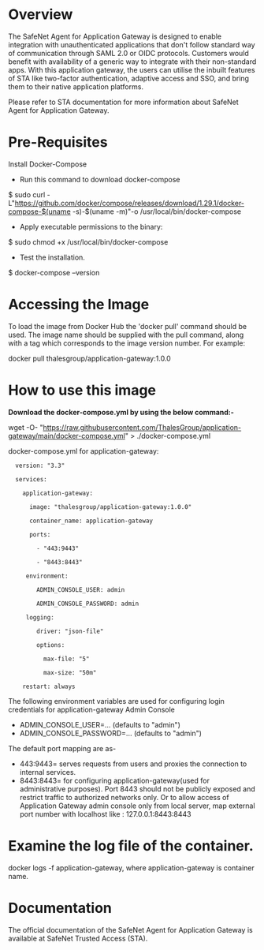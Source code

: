 # **Overview**

The SafeNet Agent for Application Gateway is designed to enable integration with unauthenticated applications that don't follow standard way of communication through SAML 2.0 or OIDC protocols. Customers would benefit with availability of a generic way to integrate with their non-standard apps. With this application gateway, the users can utilise the inbuilt features of STA like two-factor authentication, adaptive access and SSO, and bring them to their native application platforms.

Please refer to STA documentation for more information about SafeNet Agent for Application Gateway. 

# **Pre-Requisites**

Install Docker-Compose

- Run this command to download docker-compose

$ sudo curl -L&quot;https://github.com/docker/compose/releases/download/1.29.1/docker-compose-$(uname -s)-$(uname -m)&quot;-o /usr/local/bin/docker-compose

- Apply executable permissions to the binary:

$ sudo chmod +x /usr/local/bin/docker-compose

- Test the installation.

$ docker-compose –version

# **Accessing the Image**

To load the image from Docker Hub the &#39;docker pull&#39; command should be used. The image name should be supplied with the pull command, along with a tag which corresponds to the image version number. For example:

docker pull thalesgroup/application-gateway:1.0.0

# **How to use this image**

**Download the docker-compose.yml by using the below command:-**

wget -O- "https://raw.githubusercontent.com/ThalesGroup/application-gateway/main/docker-compose.yml" > ./docker-compose.yml

docker-compose.yml for application-gateway:

      version: "3.3"

      services:

        application-gateway:

          image: "thalesgroup/application-gateway:1.0.0"

          container_name: application-gateway

          ports:

            - "443:9443"

            - "8443:8443"

         environment:

            ADMIN_CONSOLE_USER: admin

            ADMIN_CONSOLE_PASSWORD: admin

         logging:

            driver: "json-file"

            options:

              max-file: "5"

              max-size: "50m"

        restart: always

The following environment variables are used for configuring login credentials for application-gateway Admin Console

- ADMIN_CONSOLE_USER=... (defaults to "admin")
- ADMIN_CONSOLE_PASSWORD=... (defaults to "admin")

The default port mapping are as-

- 443:9443= serves requests from users and proxies the connection to internal services.
- 8443:8443= for configuring application-gateway(used for administrative purposes). Port 8443 should not be publicly exposed and restrict traffic to authorized networks only.
Or to allow access of Application Gateway admin console only from local server, map external port number with localhost
like : 127.0.0.1:8443:8443

# **Examine the log file of the container.**

docker logs -f application-gateway, where application-gateway is container name.

# **Documentation**

The official documentation of the SafeNet Agent for Application Gateway is available at SafeNet Trusted Access (STA).
